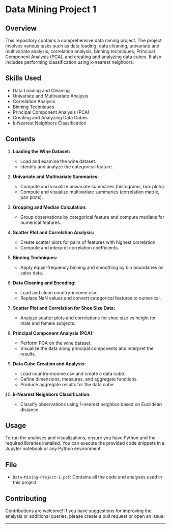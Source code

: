 # Data Mining Project 1

## Overview
This repository contains a comprehensive data mining project. The project involves various tasks such as data loading, data cleaning, univariate and multivariate analysis, correlation analysis, binning techniques, Principal Component Analysis (PCA), and creating and analyzing data cubes. It also includes performing classification using k-nearest neighbors.

## Skills Used
- Data Loading and Cleaning
- Univariate and Multivariate Analysis
- Correlation Analysis
- Binning Techniques
- Principal Component Analysis (PCA)
- Creating and Analyzing Data Cubes
- k-Nearest Neighbors Classification

## Contents
1. **Loading the Wine Dataset:**
   - Load and examine the wine dataset.
   - Identify and analyze the categorical feature.

2. **Univariate and Multivariate Summaries:**
   - Compute and visualize univariate summaries (histograms, box plots).
   - Compute and visualize multivariate summaries (correlation matrix, pair plots).

3. **Grouping and Median Calculation:**
   - Group observations by categorical feature and compute medians for numerical features.

4. **Scatter Plot and Correlation Analysis:**
   - Create scatter plots for pairs of features with highest correlation.
   - Compute and interpret correlation coefficients.

5. **Binning Techniques:**
   - Apply equal-frequency binning and smoothing by bin boundaries on sales data.

6. **Data Cleaning and Encoding:**
   - Load and clean country-income.csv.
   - Replace NaN values and convert categorical features to numerical.

7. **Scatter Plot and Correlation for Shoe Size Data:**
   - Analyze scatter plots and correlations for shoe size vs height for male and female subjects.

8. **Principal Component Analysis (PCA):**
   - Perform PCA on the wine dataset.
   - Visualize the data along principal components and interpret the results.

9. **Data Cube Creation and Analysis:**
   - Load country-income.csv and create a data cube.
   - Define dimensions, measures, and aggregate functions.
   - Produce aggregate results for the data cube.

10. **k-Nearest Neighbors Classification:**
    - Classify observations using 1-nearest neighbor based on Euclidean distance.

## Usage
To run the analyses and visualizations, ensure you have Python and the required libraries installed. You can execute the provided code snippets in a Jupyter notebook or any Python environment.

## File
- `Data-Mining-Project-1.pdf`: Contains all the code and analyses used in this project.

## Contributing
Contributions are welcome! If you have suggestions for improving the analysis or additional queries, please create a pull request or open an issue.


---

